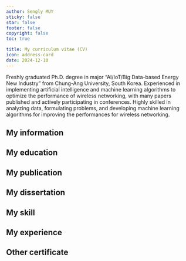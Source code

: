 ```yaml
---
author: Sengly MUY
sticky: false
star: false
footer: false
copyright: false
toc: true

title: My curriculum vitae (CV)
icon: address-card
date: 2024-12-10
---
```


Freshly graduated Ph.D. degree in major “AI/IoT/Big Data-based Energy New Industry” from Chung-Ang University, South Korea. Experienced in implementing artificial intelligence and machine learning algorithms to optimize the performance of wireless networking, with many papers published and actively participating in conferences. Highly skilled in analyzing data, formulating problems, and developing machine learning algorithms for improving the performances for wireless networking.

## My information

<!-- @include: ./about.my_information.html -->

## My education

<!-- @include: ./about.my_education.html -->

## My publication

<!-- @include: ./about.my_achievement.html -->

## My dissertation

<!-- @include: ./about.my_dissertation.html -->

## My skill

<!-- @include: ./about.my_skill.html -->

## My experience

<!-- @include: ./about.my_work.html -->

## Other certificate

<!-- @include: ./about.my_training.html -->
